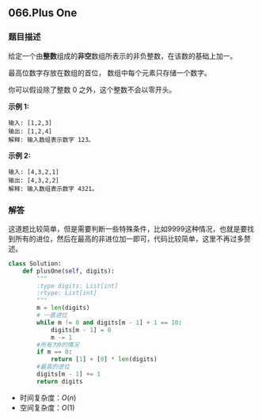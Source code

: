 ## 066.Plus One

### 题目描述

给定一个由**整数**组成的**非空**数组所表示的非负整数，在该数的基础上加一。

最高位数字存放在数组的首位， 数组中每个元素只存储一个数字。

你可以假设除了整数 0 之外，这个整数不会以零开头。

**示例 1:**

```
输入: [1,2,3]
输出: [1,2,4]
解释: 输入数组表示数字 123。
```

**示例 2:**

```
输入: [4,3,2,1]
输出: [4,3,2,2]
解释: 输入数组表示数字 4321。
```



### 解答

​	这道题比较简单，但是需要判断一些特殊条件，比如9999这种情况，也就是要找到所有的进位，然后在最高的非进位加一即可，代码比较简单，这里不再过多赘述。

```python
class Solution:
    def plusOne(self, digits):
        """
        :type digits: List[int]
        :rtype: List[int]
        """
        m = len(digits)
        # 一直进位
        while m != 0 and digits[m - 1] + 1 == 10:
            digits[m - 1] = 0
            m -= 1
        #所有为9的情况
        if m == 0:
            return [1] + [0] * len(digits)
        #最高的进位
        digits[m - 1] += 1
        return digits
```

- 时间复杂度：$O(n)$
- 空间复杂度：$O(1)$ 

